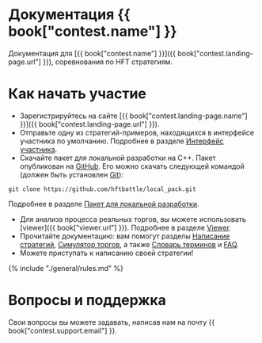 # Документация {{ book["contest.name"] }}
Документация для [{{ book["contest.name"] }}]({{ book["contest.landing-page.url"] }}), соревнования по HFT стратегиям.


# Как начать участие
- Зарегистрируйтесь на сайте [{{ book["contest.landing-page.name"] }}]({{ book["contest.landing-page.url"] }}).
- Отправьте одну из стратегий-примеров, находящихся в интерфейсе участника по умолчанию. Подробнее в разделе [Интерфейс участника](./interface/README.md).
- Скачайте пакет для локальной разработки на С++. Пакет опубликован на [GitHub](https://github.com/hftbattle/local_pack).
Его можно скачать следующей командой (должен быть установлен [Git](http://git-scm.com/download)):
```
git clone https://github.com/hftbattle/local_pack.git
```
Подробнее в разделе [Пакет для локальной разработки](local-pack/README.md).
- Для анализа процесса реальных торгов, вы можете использовать [viewer]({{ book["viewer.url"] }}). Подробнее в разделе [Viewer](viewer/README.md).
- Прочитайте документацию: вам помогут разделы [Написание стратегий](strategy/README.md), [Симулятор торгов](simulator/README.md), а также [Словарь терминов](glossary.md) и [FAQ](FAQ.md).
- Можете приступать к написанию своей стратегии!

{% include "./general/rules.md" %}

# Вопросы и поддержка
Свои вопросы вы можете задавать, написав нам на почту {{ book["contest.support.email"] }}.
